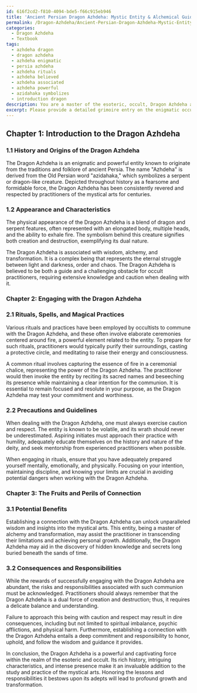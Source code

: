 ```yaml
---
id: 616f2cd2-f810-4094-bde5-f66c915eb946
title: 'Ancient Persian Dragon Azhdeha: Mystic Entity & Alchemical Guide'
permalink: /Dragon-Azhdeha/Ancient-Persian-Dragon-Azhdeha-Mystic-Entity-Alchemical-Guide/
categories:
  - Dragon Azhdeha
  - Textbook
tags:
  - azhdeha dragon
  - dragon azhdeha
  - azhdeha enigmatic
  - persia azhdeha
  - azhdeha rituals
  - azhdeha believed
  - azhdeha associated
  - azhdeha powerful
  - azidahaka symbolizes
  - introduction dragon
description: You are a master of the esoteric, occult, Dragon Azhdeha and education, you have written many textbooks on the subject in ways that provide students with rich and deep understanding of the subject. You are being asked to write textbook-like sections on a topic and you do it with full context, explainability, and reliability in accuracy to the true facts of the topic at hand, in a textbook style that a student would easily be able to learn from, in a rich, engaging, and contextual way. Always include relevant context (such as formulas and history), related concepts, and in a way that someone can gain deep insights from.
excerpt: Please provide a detailed grimoire entry on the enigmatic occult entity known as the Dragon Azhdeha, covering its history, appearance, and major aspects. Include any pertinent rituals, spells, or magical practices associated with this entity, as well as precautions and guidelines that aspiring initiates should be aware of when attempting to commune or interact with Dragon Azhdeha. Additionally, discuss the potential benefits, consequences, and responsibilities that may arise from establishing a connection with this powerful being.
---
```

## Chapter 1: Introduction to the Dragon Azhdeha

### 1.1 History and Origins of the Dragon Azhdeha

The Dragon Azhdeha is an enigmatic and powerful entity known to originate from the traditions and folklore of ancient Persia. The name "Azhdeha" is derived from the Old Persian word "azidahaka," which symbolizes a serpent or dragon-like creature. Depicted throughout history as a fearsome and formidable force, the Dragon Azhdeha has been consistently revered and respected by practitioners of the mystical arts for centuries.

### 1.2 Appearance and Characteristics

The physical appearance of the Dragon Azhdeha is a blend of dragon and serpent features, often represented with an elongated body, multiple heads, and the ability to exhale fire. The symbolism behind this creature signifies both creation and destruction, exemplifying its dual nature.

The Dragon Azhdeha is associated with wisdom, alchemy, and transformation. It is a complex being that represents the eternal struggle between light and darkness, order and chaos. The Dragon Azhdeha is believed to be both a guide and a challenging obstacle for occult practitioners, requiring extensive knowledge and caution when dealing with it.

### Chapter 2: Engaging with the Dragon Azhdeha

### 2.1 Rituals, Spells, and Magical Practices

Various rituals and practices have been employed by occultists to commune with the Dragon Azhdeha, and these often involve elaborate ceremonies centered around fire, a powerful element related to the entity. To prepare for such rituals, practitioners would typically purify their surroundings, casting a protective circle, and meditating to raise their energy and consciousness.

A common ritual involves capturing the essence of fire in a ceremonial chalice, representing the power of the Dragon Azhdeha. The practitioner would then invoke the entity by reciting its sacred names and beseeching its presence while maintaining a clear intention for the communion. It is essential to remain focused and resolute in your purpose, as the Dragon Azhdeha may test your commitment and worthiness.

### 2.2 Precautions and Guidelines

When dealing with the Dragon Azhdeha, one must always exercise caution and respect. The entity is known to be volatile, and its wrath should never be underestimated. Aspiring initiates must approach their practice with humility, adequately educate themselves on the history and nature of the deity, and seek mentorship from experienced practitioners when possible.

When engaging in rituals, ensure that you have adequately prepared yourself mentally, emotionally, and physically. Focusing on your intention, maintaining discipline, and knowing your limits are crucial in avoiding potential dangers when working with the Dragon Azhdeha.

### Chapter 3: The Fruits and Perils of Connection

### 3.1 Potential Benefits

Establishing a connection with the Dragon Azhdeha can unlock unparalleled wisdom and insights into the mystical arts. This entity, being a master of alchemy and transformation, may assist the practitioner in transcending their limitations and achieving personal growth. Additionally, the Dragon Azhdeha may aid in the discovery of hidden knowledge and secrets long buried beneath the sands of time.

### 3.2 Consequences and Responsibilities

While the rewards of successfully engaging with the Dragon Azhdeha are abundant, the risks and responsibilities associated with such communion must be acknowledged. Practitioners should always remember that the Dragon Azhdeha is a dual force of creation and destruction; thus, it requires a delicate balance and understanding.

Failure to approach this being with caution and respect may result in dire consequences, including but not limited to spiritual imbalance, psychic afflictions, and physical harm. Furthermore, establishing a connection with the Dragon Azhdeha entails a deep commitment and responsibility to honor, uphold, and follow the wisdom and guidance it provides.

In conclusion, the Dragon Azhdeha is a powerful and captivating force within the realm of the esoteric and occult. Its rich history, intriguing characteristics, and intense presence make it an invaluable addition to the study and practice of the mystical arts. Honoring the lessons and responsibilities it bestows upon its adepts will lead to profound growth and transformation.
